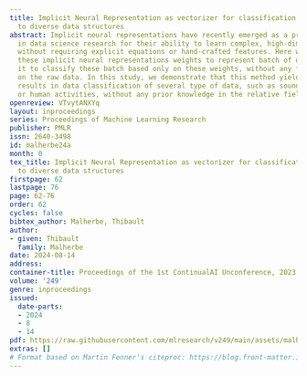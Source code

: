 ```yaml
---
title: Implicit Neural Representation as vectorizer for classification task applied
  to diverse data structures
abstract: Implicit neural representations have recently emerged as a promising tool
  in data science research for their ability to learn complex, high-dimensional functions
  without requiring explicit equations or hand-crafted features. Here we aim to use
  these implicit neural representations weights to represent batch of data and use
  it to classify these batch based only on these weights, without any feature engineering
  on the raw data. In this study, we demonstrate that this method yields very promising
  results in data classification of several type of data, such as sound, images, videos
  or human activities, without any prior knowledge in the relative field.
openreview: VTvytANXYq
layout: inproceedings
series: Proceedings of Machine Learning Research
publisher: PMLR
issn: 2640-3498
id: malherbe24a
month: 0
tex_title: Implicit Neural Representation as vectorizer for classification task applied
  to diverse data structures
firstpage: 62
lastpage: 76
page: 62-76
order: 62
cycles: false
bibtex_author: Malherbe, Thibault
author:
- given: Thibault
  family: Malherbe
date: 2024-08-14
address:
container-title: Proceedings of the 1st ContinualAI Unconference, 2023
volume: '249'
genre: inproceedings
issued:
  date-parts:
  - 2024
  - 8
  - 14
pdf: https://raw.githubusercontent.com/mlresearch/v249/main/assets/malherbe24a/malherbe24a.pdf
extras: []
# Format based on Martin Fenner's citeproc: https://blog.front-matter.io/posts/citeproc-yaml-for-bibliographies/
---
```

